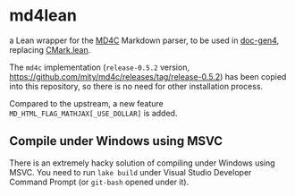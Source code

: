 # md4lean

a Lean wrapper for the [MD4C](https://github.com/mity/md4c) Markdown parser,
to be used in [doc-gen4](https://github.com/leanprover/doc-gen4),
replacing [CMark.lean](https://github.com/xubaiw/CMark.lean).

The `md4c` implementation (`release-0.5.2` version, <https://github.com/mity/md4c/releases/tag/release-0.5.2>)
has been copied into this repository, so there is no need for other installation process.

Compared to the upstream, a new feature `MD_HTML_FLAG_MATHJAX[_USE_DOLLAR]` is added.

## Compile under Windows using MSVC

There is an extremely hacky solution of compiling under Windows using MSVC.
You need to run `lake build` under Visual Studio Developer Command Prompt (or `git-bash` opened under it).
